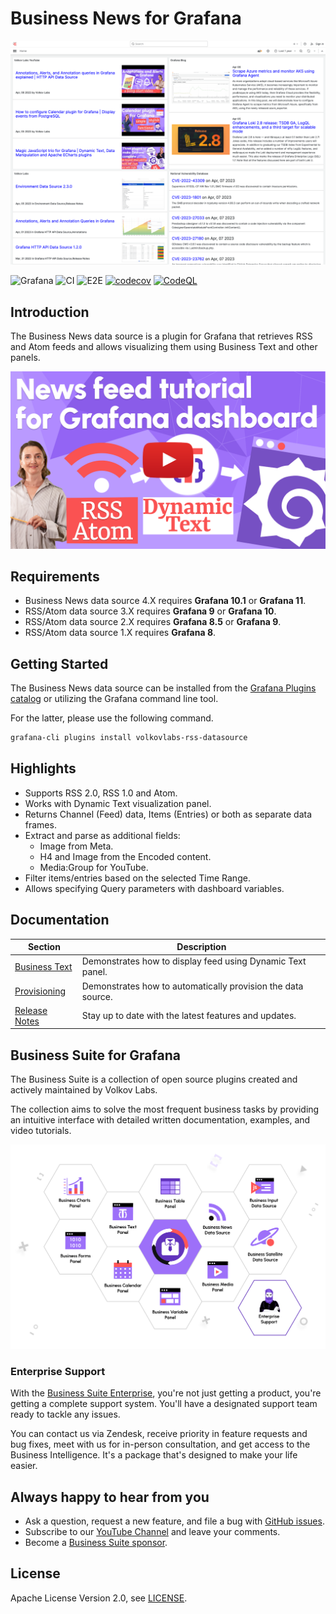 # Business News for Grafana

![Dashboard](https://raw.githubusercontent.com/VolkovLabs/business-news/main/src/img/dashboard.png)

![Grafana](https://img.shields.io/badge/Grafana-11.4-orange)
![CI](https://github.com/volkovlabs/business-news/workflows/CI/badge.svg)
![E2E](https://github.com/volkovlabs/business-news/workflows/E2E/badge.svg)
[![codecov](https://codecov.io/gh/VolkovLabs/business-news/branch/main/graph/badge.svg?token=2W9VR0PG5N)](https://codecov.io/gh/VolkovLabs/business-news)
[![CodeQL](https://github.com/VolkovLabs/business-news/actions/workflows/codeql-analysis.yml/badge.svg)](https://github.com/VolkovLabs/business-news/actions/workflows/codeql-analysis.yml)

## Introduction

The Business News data source is a plugin for Grafana that retrieves RSS and Atom feeds and allows visualizing them using Business Text and other panels.

[![Business News data source for Grafana | News feed tutorial for Grafana Dashboard](https://raw.githubusercontent.com/volkovlabs/business-news/main/img/video.png)](https://youtu.be/RAxqS2hpWkg)

## Requirements

- Business News data source 4.X requires **Grafana 10.1** or **Grafana 11**.
- RSS/Atom data source 3.X requires **Grafana 9** or **Grafana 10**.
- RSS/Atom data source 2.X requires **Grafana 8.5** or **Grafana 9**.
- RSS/Atom data source 1.X requires **Grafana 8**.

## Getting Started

The Business News data source can be installed from the [Grafana Plugins catalog](https://grafana.com/grafana/plugins/volkovlabs-rss-datasource/) or utilizing the Grafana command line tool.

For the latter, please use the following command.

```bash
grafana-cli plugins install volkovlabs-rss-datasource
```

## Highlights

- Supports RSS 2.0, RSS 1.0 and Atom.
- Works with Dynamic Text visualization panel.
- Returns Channel (Feed) data, Items (Entries) or both as separate data frames.
- Extract and parse as additional fields:
  - Image from Meta.
  - H4 and Image from the Encoded content.
  - Media:Group for YouTube.
- Filter items/entries based on the selected Time Range.
- Allows specifying Query parameters with dashboard variables.

## Documentation

| Section                                                                   | Description                                                  |
| ------------------------------------------------------------------------- | ------------------------------------------------------------ |
| [Business Text](https://volkovlabs.io/plugins/business-news/text/)        | Demonstrates how to display feed using Dynamic Text panel.   |
| [Provisioning](https://volkovlabs.io/plugins/business-news/provisioning/) | Demonstrates how to automatically provision the data source. |
| [Release Notes](https://volkovlabs.io/plugins/business-news/release/)     | Stay up to date with the latest features and updates.        |

## Business Suite for Grafana

The Business Suite is a collection of open source plugins created and actively maintained by Volkov Labs.

The collection aims to solve the most frequent business tasks by providing an intuitive interface with detailed written documentation, examples, and video tutorials.

[![Business Suite for Grafana](https://raw.githubusercontent.com/VolkovLabs/.github/main/business.png)](https://volkovlabs.io/plugins/)

### Enterprise Support

With the [Business Suite Enterprise](https://volkovlabs.io/pricing/), you're not just getting a product, you're getting a complete support system. You'll have a designated support team ready to tackle any issues.

You can contact us via Zendesk, receive priority in feature requests and bug fixes, meet with us for in-person consultation, and get access to the Business Intelligence. It's a package that's designed to make your life easier.

## Always happy to hear from you

- Ask a question, request a new feature, and file a bug with [GitHub issues](https://github.com/volkovlabs/business-news/issues).
- Subscribe to our [YouTube Channel](https://youtube.com/@volkovlabs) and leave your comments.
- Become a [Business Suite sponsor](https://github.com/sponsors/VolkovLabs).

## License

Apache License Version 2.0, see [LICENSE](https://github.com/volkovlabs/business-news/blob/main/LICENSE).
